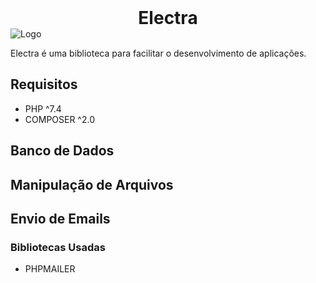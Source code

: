 <h1 style="text-align:center;margin:auto;">Electra</h1>
<img src="" alt="Logo" />
<p>Electra é uma biblioteca para facilitar o desenvolvimento de aplicações.</p>

## Requisitos
* PHP ^7.4
* COMPOSER ^2.0

## Banco de Dados

## Manipulação de Arquivos

## Envio de Emails

### Bibliotecas Usadas
* PHPMAILER
